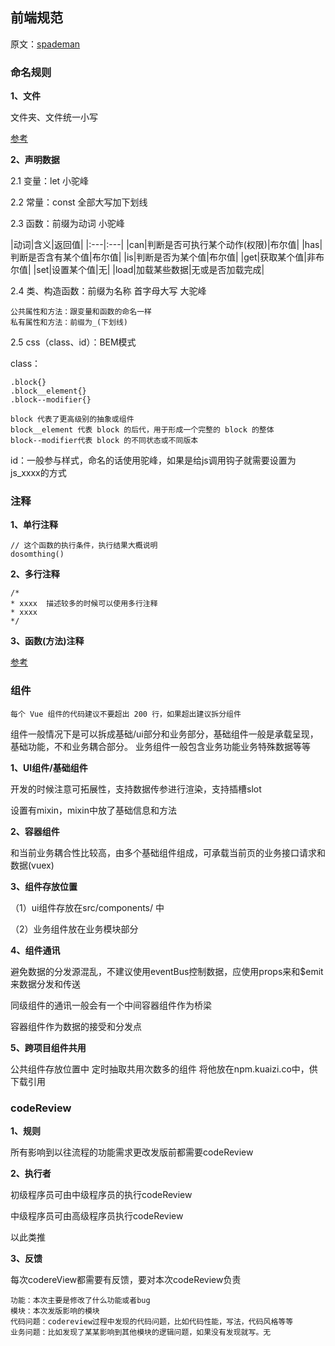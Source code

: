 ## 前端规范

原文：[spademan](https://segmentfault.com/a/1190000016445088)

### 命名规则

**1、文件**

文件夹、文件统一小写

[参考](http://www.ruanyifeng.com/blog/2017/02/filename-should-be-lowercase.html)

**2、声明数据**

2.1 变量：let 小驼峰

2.2 常量：const 全部大写加下划线

2.3 函数：前缀为动词 小驼峰

|动词|含义|返回值|
|:---|:---|
|can|判断是否可执行某个动作(权限)|布尔值|
|has|判断是否含有某个值|布尔值|
|is|判断是否为某个值|布尔值|
|get|获取某个值|非布尔值|
|set|设置某个值|无|
|load|加载某些数据|无或是否加载完成|

2.4 类、构造函数：前缀为名称 首字母大写 大驼峰

    公共属性和方法：跟变量和函数的命名一样
    私有属性和方法：前缀为_(下划线)

2.5 css（class、id）：BEM模式

class：
```
.block{}
.block__element{}
.block--modifier{}

block 代表了更高级别的抽象或组件
block__element 代表 block 的后代，用于形成一个完整的 block 的整体
block--modifier代表 block 的不同状态或不同版本
```
id：一般参与样式，命名的话使用驼峰，如果是给js调用钩子就需要设置为js_xxxx的方式

### 注释

**1、单行注释**
```
// 这个函数的执行条件，执行结果大概说明
dosomthing()
```

**2、多行注释**
```
/*
* xxxx  描述较多的时候可以使用多行注释
* xxxx
*/
```

**3、函数(方法)注释**

[参考](http://www.css88.com/doc/jsdoc/)

### 组件

```
每个 Vue 组件的代码建议不要超出 200 行，如果超出建议拆分组件
```

组件一般情况下是可以拆成基础/ui部分和业务部分，基础组件一般是承载呈现，基础功能，不和业务耦合部分。
业务组件一般包含业务功能业务特殊数据等等

**1、UI组件/基础组件**

开发的时候注意可拓展性，支持数据传参进行渲染，支持插槽slot

设置有mixin，mixin中放了基础信息和方法

**2、容器组件**

和当前业务耦合性比较高，由多个基础组件组成，可承载当前页的业务接口请求和数据(vuex)

**3、组件存放位置**

（1）ui组件存放在src/components/ 中

（2）业务组件放在业务模块部分

**4、组件通讯**

避免数据的分发源混乱，不建议使用eventBus控制数据，应使用props来和$emit来数据分发和传送

同级组件的通讯一般会有一个中间容器组件作为桥梁

容器组件作为数据的接受和分发点

**5、跨项目组件共用**

公共组件存放位置中 定时抽取共用次数多的组件 将他放在npm.kuaizi.co中，供下载引用

### codeReview

**1、规则**

所有影响到以往流程的功能需求更改发版前都需要codeReview

**2、执行者**

初级程序员可由中级程序员的执行codeReview

中级程序员可由高级程序员执行codeReview

以此类推

**3、反馈**

每次codereView都需要有反馈，要对本次codeReview负责
```
功能：本次主要是修改了什么功能或者bug
模块：本次发版影响的模块
代码问题：codereview过程中发现的代码问题，比如代码性能，写法，代码风格等等
业务问题：比如发现了某某影响到其他模块的逻辑问题，如果没有发现就写。无
```
